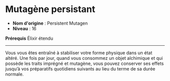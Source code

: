 # Mutagène persistant

 * **Nom d'origine** : Persistent Mutagen
 * **Niveau** : 16


<p><strong>Prérequis</strong> Élixir étendu</p>
<hr>
<p>Vous vous êtes entraîné à stabiliser votre forme physique dans un état altéré. Une fois par jour, quand vous consommez un objet alchimique et qui possède les traits imprégné et mutagène, vous pouvez conserver ses effets jusqu’à vos préparatifs quotidiens suivants au lieu du terme de sa durée normale.</p>